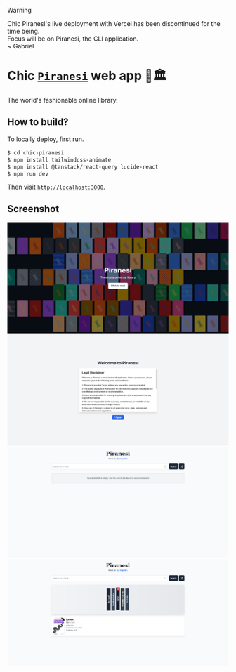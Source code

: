 > [!WARNING]  
> Chic Piranesi's live deployment with Vercel has been discontinued for the time being.  
> Focus will be on Piranesi, the CLI application.  
> ~ Gabriel

# Chic [`Piranesi`](https://github.com/gongahkia/piranesi) web app 🧥🏛️

The world's fashionable online library.

## How to build?

To locally deploy, first run.

```console
$ cd chic-piranesi
$ npm install tailwindcss-animate
$ npm install @tanstack/react-query lucide-react
$ npm run dev
```

Then visit [`http://localhost:3000`](http://localhost:3000).

## Screenshot

![](./../../asset/reference/chic_piranesi_v1_landing.png)
![](./../../asset/reference/chic_piranesi_v1_legal.png)
![](./../../asset/reference/chic_piranesi_v1_dashboard.png)
![](./../../asset/reference/chic_piranesi_v1_populated_dashboard.png)
